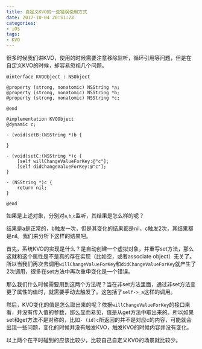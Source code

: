 ```yaml
---
title: 自定义KVO的一些错误使用方式
date: 2017-10-04 20:51:23
categories:
- iOS
tags:
- KVO
---
```


很多时候我们讲KVO，使用的时候需要注意移除监听，循环引用等问题，但是在自定义KVO的时候，却容易忽视几个问题。

<!--more-->

```objc
@interface KVOObject : NSObject

@property (strong, nonatomic) NSString *a;
@property (strong, nonatomic) NSString *b;
@property (strong, nonatomic) NSString *c;

@end

@implementation KVOObject
@dynamic c;

- (void)setB:(NSString *)b {
    
}

- (void)setC:(NSString *)c {
    [self willChangeValueForKey:@"c"];
    [self didChangeValueForKey:@"c"];
}

- (NSString *)c {
    return nil;
}

@end
```

如果是上述对象，分别对`a`,`b`,`c`监听，其结果是怎么样的呢？

结果是a是正常的，b触发一次，但是其变化的结果都是nil，c触发2次，其结果都是nil。我们来分析下这样的结果吧。

首先，系统KVO的实现是什么？是自动创建一个虚拟对象，并重写set方法，那么这就和这个属性是不是真的存在实现（比如空，或者associate object）无关了。所以当我们再次去调用`willChangeValueForKey`和`didChangeValueForKey`就产生了2次调用，很多在set方法中再次重申变化是一个错误。

那么我们什么时候需要用到这两个方法呢？当在非set方法里面，通过非set方法变更了属性的值时，就需要手动去触发了。这包括了`self->_a`这样的调用。

然后，KVO变化的值是怎么取出来的呢？依据`willChangeValueForKey`的接口来看，并没有传入值的参数，那么显而易见，值是从get方法中取出来的。所以如果set和get方法不是对称的，比如`- (id)c`所返回的并不是对应c的内容，可能就会出现一些问题，变化的时候并没有触发KVO，触发KVO的时候内容并没有变化。

以上两个在平时碰到的应该比较少，比较自己自定义KVO的场景就比较少。
